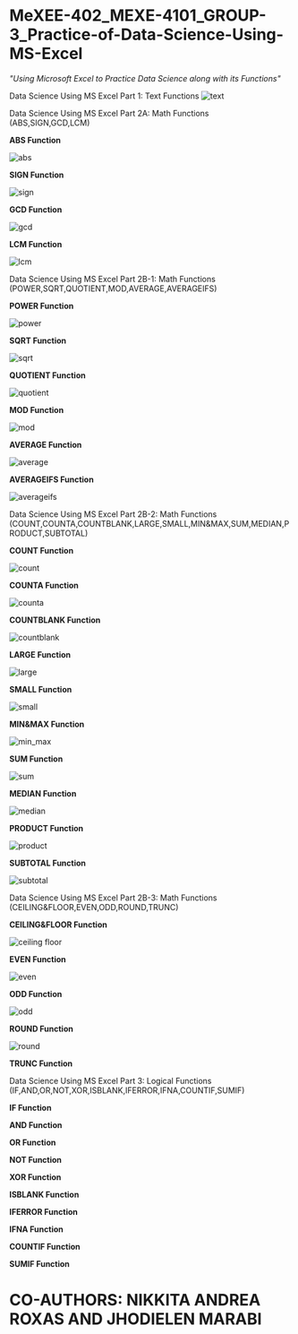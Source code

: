 # MeXEE-402_MEXE-4101_GROUP-3_Practice-of-Data-Science-Using-MS-Excel
_"Using Microsoft Excel to Practice Data Science along with its Functions"_

Data Science Using MS Excel Part 1: Text Functions
![text](https://github.com/ABRAHAM-AH/MeXEE-402_MEXE-4101_GROUP-3_Practice-of-Data-Science-Using-MS-Excel-Part-1-2-3/assets/143601880/c2d6cba8-40da-4eba-be30-cda6ea525894)

Data Science Using MS Excel Part 2A: Math Functions (ABS,SIGN,GCD,LCM)

**ABS Function**

![abs](https://github.com/ABRAHAM-AH/MeXEE-402_MEXE-4101_GROUP-3_Practice-of-Data-Science-Using-MS-Excel-Part-1-2-3/assets/143601880/a16d7917-f843-4062-9a88-76d9d7d47a5c)

**SIGN Function**

![sign](https://github.com/ABRAHAM-AH/MeXEE-402_MEXE-4101_GROUP-3_Practice-of-Data-Science-Using-MS-Excel-Part-1-2-3/assets/143601880/e5bb2750-815d-457d-b2fa-c6843c372c39)

**GCD Function**

![gcd](https://github.com/ABRAHAM-AH/MeXEE-402_MEXE-4101_GROUP-3_Practice-of-Data-Science-Using-MS-Excel-Part-1-2-3/assets/143601880/766a2863-7558-47ba-bdec-ec341cc10efd)

**LCM Function**

![lcm](https://github.com/ABRAHAM-AH/MeXEE-402_MEXE-4101_GROUP-3_Practice-of-Data-Science-Using-MS-Excel-Part-1-2-3/assets/143601880/506c0008-ad4f-4fd6-b873-e642d7bee363)

Data Science Using MS Excel Part 2B-1: Math Functions (POWER,SQRT,QUOTIENT,MOD,AVERAGE,AVERAGEIFS)

**POWER Function**

![power](https://github.com/ABRAHAM-AH/MeXEE-402_MEXE-4101_GROUP-3_Practice-of-Data-Science-Using-MS-Excel-Part-1-2-3/assets/143601880/50b4985f-5255-4fa6-8753-89272bda28a0)

**SQRT Function**

![sqrt](https://github.com/ABRAHAM-AH/MeXEE-402_MEXE-4101_GROUP-3_Practice-of-Data-Science-Using-MS-Excel-Part-1-2-3/assets/143601880/e3a57b4b-d016-4e99-9f3f-b3afc9439b12)

**QUOTIENT Function**

![quotient](https://github.com/ABRAHAM-AH/MeXEE-402_MEXE-4101_GROUP-3_Practice-of-Data-Science-Using-MS-Excel-Part-1-2-3/assets/143601880/8b00e653-dba6-4cac-97c2-9ea617a0acf7)

**MOD Function**

![mod](https://github.com/ABRAHAM-AH/MeXEE-402_MEXE-4101_GROUP-3_Practice-of-Data-Science-Using-MS-Excel-Part-1-2-3/assets/143601880/bc26ff0f-a18d-49ee-b7fb-a898cf97da9f)

**AVERAGE Function**

![average](https://github.com/ABRAHAM-AH/MeXEE-402_MEXE-4101_GROUP-3_Practice-of-Data-Science-Using-MS-Excel-Part-1-2-3/assets/143601880/7545054d-c0af-424c-9b7f-48e4348d76b9)

**AVERAGEIFS Function**

![averageifs](https://github.com/ABRAHAM-AH/MeXEE-402_MEXE-4101_GROUP-3_Practice-of-Data-Science-Using-MS-Excel-Part-1-2-3/assets/143601880/7cf872f6-dda5-450f-b0bb-f8ac09e4b7c7)

Data Science Using MS Excel Part 2B-2: Math Functions (COUNT,COUNTA,COUNTBLANK,LARGE,SMALL,MIN&MAX,SUM,MEDIAN,PRODUCT,SUBTOTAL)

**COUNT Function**

![count](https://github.com/ABRAHAM-AH/MeXEE-402_MEXE-4101_GROUP-3_Practice-of-Data-Science-Using-MS-Excel-Part-1-2-3/assets/143601880/043c8d4b-7a63-47fe-b097-1acec20ee6c8)

**COUNTA Function**

![counta](https://github.com/ABRAHAM-AH/MeXEE-402_MEXE-4101_GROUP-3_Practice-of-Data-Science-Using-MS-Excel-Part-1-2-3/assets/143601880/ec61faf7-fd6c-45fd-a03a-003d6047c2a5)

**COUNTBLANK Function**

![countblank](https://github.com/ABRAHAM-AH/MeXEE-402_MEXE-4101_GROUP-3_Practice-of-Data-Science-Using-MS-Excel-Part-1-2-3/assets/143601880/82a0b5b4-ec0d-46e3-8bbb-69e96750ca0f)

**LARGE Function**

![large](https://github.com/ABRAHAM-AH/MeXEE-402_MEXE-4101_GROUP-3_Practice-of-Data-Science-Using-MS-Excel-Part-1-2-3/assets/143601880/c040300e-ae74-4849-ae9f-8090a7d9f97f)

**SMALL Function**

![small](https://github.com/ABRAHAM-AH/MeXEE-402_MEXE-4101_GROUP-3_Practice-of-Data-Science-Using-MS-Excel-Part-1-2-3/assets/143601880/dabdcf39-04b2-434c-b8bf-b7edaaa76c3e)

**MIN&MAX Function**

![min_max](https://github.com/ABRAHAM-AH/MeXEE-402_MEXE-4101_GROUP-3_Practice-of-Data-Science-Using-MS-Excel-Part-1-2-3/assets/143601880/5fa03497-ee26-45cd-948a-e9beaf328ada)

**SUM Function**

![sum](https://github.com/ABRAHAM-AH/MeXEE-402_MEXE-4101_GROUP-3_Practice-of-Data-Science-Using-MS-Excel-Part-1-2-3/assets/143601880/7b3772b1-61ab-411a-b357-1d8b11def28c)

**MEDIAN Function**

![median](https://github.com/ABRAHAM-AH/MeXEE-402_MEXE-4101_GROUP-3_Practice-of-Data-Science-Using-MS-Excel-Part-1-2-3/assets/143601880/40d8ae40-601e-400d-8387-b9698a1229cd)

**PRODUCT Function**

![product](https://github.com/ABRAHAM-AH/MeXEE-402_MEXE-4101_GROUP-3_Practice-of-Data-Science-Using-MS-Excel-Part-1-2-3/assets/143601880/61dc1a90-2bb8-4743-bdf0-7485da893c93)

**SUBTOTAL Function**

![subtotal](https://github.com/ABRAHAM-AH/MeXEE-402_MEXE-4101_GROUP-3_Practice-of-Data-Science-Using-MS-Excel-Part-1-2-3/assets/143601880/902ccda9-f18d-411d-8f08-4c7778a2d3f8)

Data Science Using MS Excel Part 2B-3: Math Functions (CEILING&FLOOR,EVEN,ODD,ROUND,TRUNC)

**CEILING&FLOOR Function**

![ceiling floor](https://github.com/ABRAHAM-AH/MeXEE-402_MEXE-4101_GROUP-3_Practice-of-Data-Science-Using-MS-Excel-Part-1-2-3/assets/143601880/87d1caca-b200-4592-8714-a7ce9258f45c)

**EVEN Function**

![even](https://github.com/ABRAHAM-AH/MeXEE-402_MEXE-4101_GROUP-3_Practice-of-Data-Science-Using-MS-Excel-Part-1-2-3/assets/143601880/c7ed256d-0b5c-4a31-ba39-819493ebc253)

**ODD Function**

![odd](https://github.com/ABRAHAM-AH/MeXEE-402_MEXE-4101_GROUP-3_Practice-of-Data-Science-Using-MS-Excel-Part-1-2-3/assets/143601880/2b5c8984-a3a9-40c9-8730-6196c0fadd12)

**ROUND Function**

![round](https://github.com/ABRAHAM-AH/MeXEE-402_MEXE-4101_GROUP-3_Practice-of-Data-Science-Using-MS-Excel-Part-1-2-3/assets/143601880/a62acfb6-8d49-403e-ac34-4eaea476c9c0)

**TRUNC Function**

Data Science Using MS Excel Part 3: Logical Functions (IF,AND,OR,NOT,XOR,ISBLANK,IFERROR,IFNA,COUNTIF,SUMIF)

**IF Function**

**AND Function**

**OR Function**

**NOT Function**

**XOR Function**

**ISBLANK Function**

**IFERROR Function**

**IFNA Function**

**COUNTIF Function**

**SUMIF Function**




# **CO-AUTHORS: NIKKITA ANDREA ROXAS AND JHODIELEN MARABI**
